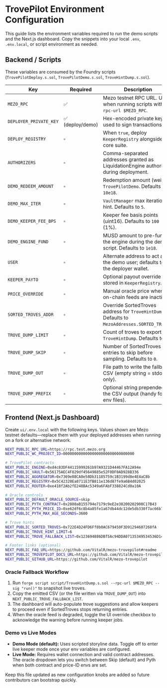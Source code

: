 # TrovePilot Environment Configuration

This guide lists the environment variables required to run the demo scripts and the Next.js dashboard. Copy the snippets into your local `.env`, `.env.local`, or script environment as needed.

## Backend / Scripts

These variables are consumed by the Foundry scripts (`TrovePilotDeploy.s.sol`, `TrovePilotDemo.s.sol`, `TroveHintDump.s.sol`).

| Key | Required | Description |
| --- | --- | --- |
| `MEZO_RPC` | ✅ | Mezo testnet RPC URL. Used when running scripts with `--rpc-url $MEZO_RPC`. |
| `DEPLOYER_PRIVATE_KEY` | ✅ (deploy/demo) | Hex-encoded private key used to sign transactions. |
| `DEPLOY_REGISTRY` | ▫️ | When `true`, deploy `KeeperRegistry` alongside the core suite. |
| `AUTHORIZERS` | ▫️ | Comma-separated addresses granted as LiquidationEngine authorizers during deployment. |
| `DEMO_REDEEM_AMOUNT` | ▫️ | Redemption amount (wei) for `TrovePilotDemo`. Defaults to `10e18`. |
| `DEMO_MAX_ITER` | ▫️ | `VaultManager` max iterations hint. Defaults to `5`. |
| `DEMO_KEEPER_FEE_BPS` | ▫️ | Keeper fee basis points (uint16). Defaults to `100` (1%). |
| `DEMO_ENGINE_FUND` | ▫️ | MUSD amount to pre-fund the engine during the demo script. Defaults to `1e18`. |
| `USER` | ▫️ | Alternate address to act as the demo user; defaults to the deployer wallet. |
| `KEEPER_PAYTO` | ▫️ | Optional payout override stored in `KeeperRegistry`. |
| `PRICE_OVERRIDE` | ▫️ | Manual oracle price when on-chain feeds are inactive. |
| `SORTED_TROVES_ADDR` | ▫️ | Override SortedTroves address for `TroveHintDump`. Defaults to `MezoAddresses.SORTED_TROVES`. |
| `TROVE_DUMP_LIMIT` | ▫️ | Count of troves to export via `TroveHintDump`. Defaults to `8`. |
| `TROVE_DUMP_SKIP` | ▫️ | Number of SortedTroves entries to skip before sampling. Defaults to `0`. |
| `TROVE_DUMP_OUT` | ▫️ | File path to write the fallback CSV (empty string = stdout only). |
| `TROVE_DUMP_PREFIX` | ▫️ | Optional string prepended to the CSV output (handy for env files). |

## Frontend (Next.js Dashboard)

Create `ui/.env.local` with the following keys. Values shown are Mezo testnet defaults—replace them with your deployed addresses when running on a fork or alternative network.

```bash
NEXT_PUBLIC_RPC_URL=https://rpc.test.mezo.org
NEXT_PUBLIC_WC_PROJECT_ID=00000000000000000000000000000000

# TrovePilot contracts
NEXT_PUBLIC_ENGINE=0xd4c83DF44115999261b97A9321D44467FA12A94e
NEXT_PUBLIC_VAULT=0x56175AEC4F829df45649885e52F0DF0AD928B336
NEXT_PUBLIC_AGGREGATOR=0x7369e88CA0e58Db31185759c1B3199d8e4E4aC8b
NEXT_PUBLIC_REGISTRY=0x5C42320Ea8711E3fB811e136d87fe9a6B4d02025
NEXT_PUBLIC_ROUTER=0xe418f2Ab2fE248BAc5349a6FAbF338824Cd0a10A

# Oracle controls
NEXT_PUBLIC_DEFAULT_ORACLE_SOURCE=skip
NEXT_PUBLIC_PYTH_CONTRACT=0x2880aB155794e7179c9eE2e38200202908C17B43
NEXT_PUBLIC_PYTH_PRICE_ID=0xe62df6c8b4a85fe1a67db44dc12de5db330f7ac66b72dc658afedf0f4a415b43  # BTC/USD
NEXT_PUBLIC_PYTH_MAX_AGE_SECONDS=3600

# Trove hints
NEXT_PUBLIC_SORTED_TROVES=0x722E4D24FD6Ff8b0AC679450F3D91294607268fA
NEXT_PUBLIC_TROVE_HINT_LIMIT=6
NEXT_PUBLIC_TROVE_FALLBACK_LIST=0x123694886DBf5Ac94DDA07135349534536D14cAf,0x8f2b368d78D51a679B82350A9BF55133f273A56f,0x4F5723979a70eACd03155a3cD0596f40Fe2fed46,0xcdb631b220cC680F8d756b3A0a0f4c1C271887a2,0x0781934b8E7267762f46cEb38bA2cfd01D25C1B4,0x82D6B86f820A9d912eF0b615bD8b9c4f947E8684,0x08a1D63589A52455E90CA1eC01c8D48C54a84Ed0,0xd15190548Bf6B3E5FD98A385F7e49046aCC2B02d

# Footer links (optional)
NEXT_PUBLIC_FAQ_URL=https://github.com/VitalR/mezo-trovepilot#readme
NEXT_PUBLIC_TROVEPILOT_DOCS_URL=https://github.com/VitalR/mezo-trovepilot/tree/main/docs
NEXT_PUBLIC_GITHUB_URL=https://github.com/VitalR/mezo-trovepilot
```

### Oracle Fallback Workflow

1. Run `forge script script/TroveHintDump.s.sol --rpc-url $MEZO_RPC --sig "run()"` to snapshot live troves.
2. Copy the emitted CSV (or the file written via `TROVE_DUMP_OUT`) into `NEXT_PUBLIC_TROVE_FALLBACK_LIST`.
3. The dashboard will auto-populate trove suggestions and allow keepers to proceed even if SortedTroves stops returning entries.
4. When the oracle feed is degraded, toggle the UI override checkbox to acknowledge the warning before running keeper jobs.

### Demo vs Live Modes

- **Demo Mode (default):** Uses scripted storyline data. Toggle off to enter live keeper mode once your env variables are configured.
- **Live Mode:** Requires wallet connection and valid contract addresses. The oracle dropdown lets you switch between Skip (default) and Pyth when both contract and price-ID envs are set.

Keep this file updated as new configuration knobs are added so future contributors can bootstrap quickly.
